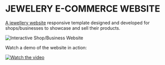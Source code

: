 # JEWELERY E-COMMERCE WEBSITE

[A jewellery website](https://alteakapxhiu.github.io/Interactive-Shop-Business-Website/) responsive template designed and developed for shops/businesses to showcase and sell their products.

![Interactive Shop/Business Website](https://i.postimg.cc/02yzGHS5/Cover-Alisa-Jewels-1.png)

Watch a demo of the website in action:

[![Watch the video](https://img.youtube.com/vi/RsNB99HGBPY/maxresdefault.jpg)](https://www.youtube.com/watch?v=RsNB99HGBPY)